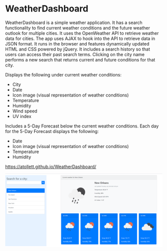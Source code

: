 # WeatherDashboard

WeatherDashboard is a simple weather application. It has a search functionality to find current weather conditions and the future weather outlook for multiple cities. It uses the OpenWeather API to retrieve weather data for cities. The app uses AJAX to hook into the API to retrieve data in JSON format. It runs in the browser and features dynamically updated HTML and CSS powered by jQuery. It includes a search history so that users can access their past search terms. Clicking on the city name performs a new search that returns current and future conditions for that city.

Displays the following under current weather conditions:
  - City
  - Date
  - Icon image (visual representation of weather conditions)
  - Temperature
  - Humidity
  - Wind speed
  - UV index

Includes a 5-Day Forecast below the current weather conditions. Each day for the 5-Day Forecast displays the following:
  - Date
  - Icon image (visual representation of weather conditions)
  - Temperature
  - Humidity
  
  https://atollett.github.io/WeatherDashboard/

![Image of Working Application](weather.PNG)
